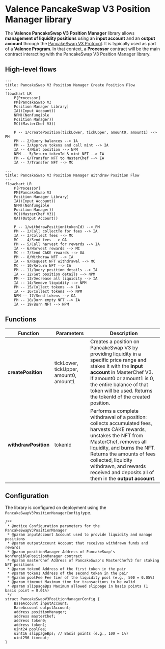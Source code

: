 # Valence PancakeSwap V3 Position Manager library

The **Valence PancakeSwap V3 Position Manager** library allows **management of liquidity positions** using an **input account** and an **output account** through the [PancakeSwap V3 Protocol](https://docs.pancakeswap.finance/earn/pancakeswap-pools). It is typically used as part of a **Valence Program**. In that context, a **Processor** contract will be the main contract interacting with the PancakeSwap V3 Position Manager library.

## High-level flows

```mermaid
---
title: PancakeSwap V3 Position Manager Create Position Flow
---
flowchart LR
    P[Processor]
    PM[PancakeSwap V3
    Position Manager Library]
    IA((Input Account))
    NPM((Nonfungible
    Position Manager))
    MC((MasterChef V3))

    P -- 1/createPosition(tickLower, tickUpper, amount0, amount1) --> PM
    PM -- 2/Query balances --> IA
    PM -- 3/Approve tokens and call mint --> IA
    IA -- 4/Mint position --> NPM
    NPM -- 5/Return tokenId & mint NFT --> IA
    PM -- 6/Transfer NFT to MasterChef --> IA
    IA -- 7/Transfer NFT --> MC
```

```mermaid
---
title: PancakeSwap V3 Position Manager Withdraw Position Flow
---
flowchart LR
    P[Processor]
    PM[PancakeSwap V3
    Position Manager Library]
    IA((Input Account))
    NPM((Nonfungible
    Position Manager))
    MC((MasterChef V3))
    OA((Output Account))

    P -- 1/withdrawPosition(tokenId) --> PM
    PM -- 2/Call collectTo for fees --> IA
    IA -- 3/Collect fees --> MC
    MC -- 4/Send fees --> OA
    PM -- 5/Call harvest for rewards --> IA
    IA -- 6/Harvest rewards --> MC
    MC -- 7/Send CAKE rewards --> OA
    PM -- 8/Withdraw NFT --> IA
    IA -- 9/Request NFT withdrawal --> MC
    MC -- 10/Return NFT --> IA
    PM -- 11/Query position details --> IA
    IA -- 12/Get position details --> NPM
    PM -- 13/Decrease all liquidity --> IA
    IA -- 14/Remove liquidity --> NPM
    PM -- 15/Collect tokens --> IA
    IA -- 16/Collect tokens --> NPM
    NPM -- 17/Send tokens --> OA
    PM -- 18/Burn empty NFT --> IA
    IA -- 19/Burn NFT --> NPM
```

## Functions

| Function             | Parameters                             | Description                                                                                                                                                                                                                                                                                                      |
| -------------------- | -------------------------------------- | ---------------------------------------------------------------------------------------------------------------------------------------------------------------------------------------------------------------------------------------------------------------------------------------------------------------- |
| **createPosition**   | tickLower, tickUpper, amount0, amount1 | Creates a position on PancakeSwap V3 by providing liquidity in a specific price range and stakes it with the **input account** in MasterChef V3. If amount0 or amount1 is 0, the entire balance of that token will be used. Returns the tokenId of the created position.                                         |
| **withdrawPosition** | tokenId                                | Performs a complete withdrawal of a position: collects accumulated fees, harvests CAKE rewards, unstakes the NFT from MasterChef, removes all liquidity, and burns the NFT. Returns the amounts of fees collected, liquidity withdrawn, and rewards received and deposits all of them in the **output account**. |

## Configuration

The library is configured on deployment using the `PancakeSwapV3PositionManagerConfig` type.

```solidity
/**
 * @notice Configuration parameters for the PancakeSwapV3PositionManager
 * @param inputAccount Account used to provide liquidity and manage positions
 * @param outputAccount Account that receives withdrawn funds and rewards
 * @param positionManager Address of PancakeSwap's NonfungiblePositionManager contract
 * @param masterChef Address of PancakeSwap's MasterChefV3 for staking NFT positions
 * @param token0 Address of the first token in the pair
 * @param token1 Address of the second token in the pair
 * @param poolFee Fee tier of the liquidity pool (e.g., 500 = 0.05%)
 * @param timeout Maximum time for transactions to be valid
 * @param slippageBps Maximum allowed slippage in basis points (1 basis point = 0.01%)
 */
struct PancakeSwapV3PositionManagerConfig {
    BaseAccount inputAccount;
    BaseAccount outputAccount;
    address positionManager;
    address masterChef;
    address token0;
    address token1;
    uint24 poolFee;
    uint16 slippageBps; // Basis points (e.g., 100 = 1%)
    uint256 timeout;
}
```
